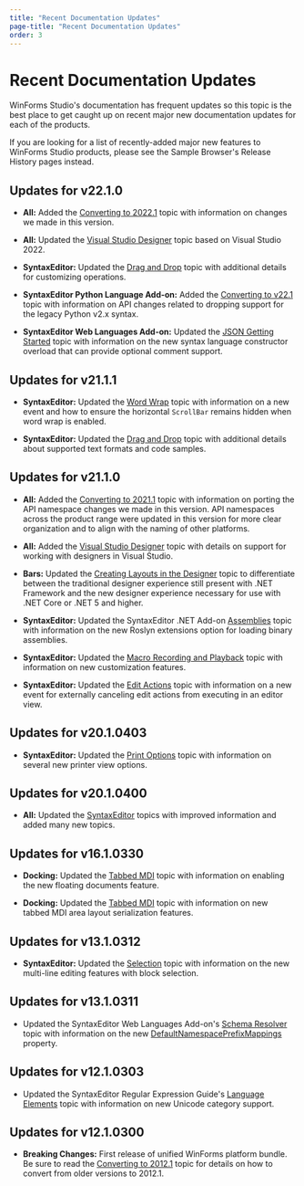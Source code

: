 ```yaml
---
title: "Recent Documentation Updates"
page-title: "Recent Documentation Updates"
order: 3
---
```

# Recent Documentation Updates

WinForms Studio's documentation has frequent updates so this topic is the best place to get caught up on recent major new documentation updates for each of the products.

If you are looking for a list of recently-added major new features to WinForms Studio products, please see the Sample Browser's Release History pages instead.

## Updates for v22.1.0

- **All:** Added the [Converting to 2022.1](conversion/converting-to-v22-1.md) topic with information on changes we made in this version.

- **All:** Updated the [Visual Studio Designer](visual-studio-designer.md) topic based on Visual Studio 2022.

- **SyntaxEditor:** Updated the [Drag and Drop](syntaxeditor/user-interface/input-output/drag-drop.md) topic with additional details for customizing operations.

- **SyntaxEditor Python Language Add-on:** Added the [Converting to v22.1](conversion/converting-to-v22-1.md) topic with information on API changes related to dropping support for the legacy Python v2.x syntax.

- **SyntaxEditor Web Languages Add-on:** Updated the [JSON Getting Started](syntaxeditor/web-languages-addon/json/getting-started.md) topic with information on the new syntax language constructor overload that can provide optional comment support.

## Updates for v21.1.1

- **SyntaxEditor:** Updated the [Word Wrap](syntaxeditor/user-interface/editor-view/word-wrap.md) topic with information on a new event and how to ensure the horizontal `ScrollBar` remains hidden when word wrap is enabled.

- **SyntaxEditor:** Updated the [Drag and Drop](syntaxeditor/user-interface/input-output/drag-drop.md) topic with additional details about supported text formats and code samples.

## Updates for v21.1.0

- **All:** Added the [Converting to 2021.1](conversion/converting-to-v21-1.md) topic with information on porting the API namespace changes we made in this version.  API namespaces across the product range were updated in this version for more clear organization and to align with the naming of other platforms.

- **All:** Added the [Visual Studio Designer](visual-studio-designer.md) topic with details on support for working with designers in Visual Studio.

- **Bars:** Updated the [Creating Layouts in the Designer](bars/designer/index.md) topic to differentiate between the traditional designer experience still present with .NET Framework and the new designer experience necessary for use with .NET Core or .NET 5 and higher.

- **SyntaxEditor:** Updated the SyntaxEditor .NET Add-on [Assemblies](syntaxeditor/dotnet-languages-addon/assemblies.md) topic with information on the new Roslyn extensions option for loading binary assemblies.

- **SyntaxEditor:** Updated the [Macro Recording and Playback](syntaxeditor/user-interface/input-output/macro-recording.md) topic with information on new customization features.

- **SyntaxEditor:** Updated the [Edit Actions](syntaxeditor/user-interface/input-output/edit-actions.md) topic with information on a new event for externally canceling edit actions from executing in an editor view.

## Updates for v20.1.0403

- **SyntaxEditor:** Updated the [Print Options](syntaxeditor/user-interface/printing/print-options.md) topic with information on several new printer view options.

## Updates for v20.1.0400

- **All:** Updated the [SyntaxEditor](syntaxeditor/index.md) topics with improved information and added many new topics.

## Updates for v16.1.0330

- **Docking:** Updated the [Tabbed MDI](docking/tabbed-mdi.md) topic with information on enabling the new floating documents feature.

- **Docking:** Updated the [Tabbed MDI](docking/tabbed-mdi.md) topic with information on new tabbed MDI area layout serialization features.

## Updates for v13.1.0312

- **SyntaxEditor:** Updated the [Selection](syntaxeditor/user-interface/editor-view/selection.md) topic with information on the new multi-line editing features with block selection.

## Updates for v13.1.0311

- Updated the SyntaxEditor Web Languages Add-on's [Schema Resolver](syntaxeditor/web-languages-addon/xml/schema-resolver.md) topic with information on the new [DefaultNamespacePrefixMappings](xref:ActiproSoftware.Text.Languages.Xml.Implementation.XmlSchemaResolver.DefaultNamespacePrefixMappings) property.

## Updates for v12.1.0303

- Updated the SyntaxEditor Regular Expression Guide's [Language Elements](syntaxeditor/regular-expressions/language-elements.md) topic with information on new Unicode category support.

## Updates for v12.1.0300

- **Breaking Changes:** First release of unified WinForms platform bundle.  Be sure to read the [Converting to 2012.1](conversion/converting-to-v12-1.md) topic for details on how to convert from older versions to 2012.1.
